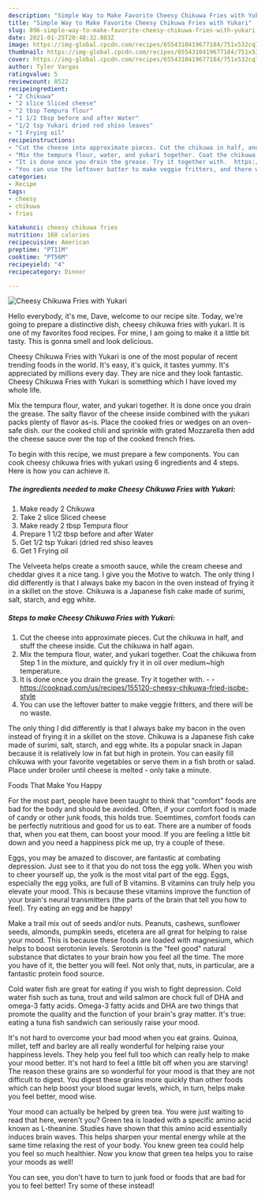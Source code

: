 ```yaml
---
description: "Simple Way to Make Favorite Cheesy Chikuwa Fries with Yukari"
title: "Simple Way to Make Favorite Cheesy Chikuwa Fries with Yukari"
slug: 896-simple-way-to-make-favorite-cheesy-chikuwa-fries-with-yukari
date: 2021-01-25T20:48:32.083Z
image: https://img-global.cpcdn.com/recipes/6554310419677184/751x532cq70/cheesy-chikuwa-fries-with-yukari-recipe-main-photo.jpg
thumbnail: https://img-global.cpcdn.com/recipes/6554310419677184/751x532cq70/cheesy-chikuwa-fries-with-yukari-recipe-main-photo.jpg
cover: https://img-global.cpcdn.com/recipes/6554310419677184/751x532cq70/cheesy-chikuwa-fries-with-yukari-recipe-main-photo.jpg
author: Tyler Vargas
ratingvalue: 5
reviewcount: 8522
recipeingredient:
- "2 Chikuwa"
- "2 slice Sliced cheese"
- "2 tbsp Tempura flour"
- "1 1/2 tbsp before and after Water"
- "1/2 tsp Yukari dried red shiso leaves"
- "1 Frying oil"
recipeinstructions:
- "Cut the cheese into approximate pieces. Cut the chikuwa in half, and stuff the cheese inside. Cut the chikuwa in half again."
- "Mix the tempura flour, water, and yukari together. Coat the chikuwa from Step 1 in the mixture, and quickly fry it in oil over medium~high temperature."
- "It is done once you drain the grease. Try it together with.  https://cookpad.com/us/recipes/155120-cheesy-chikuwa-fried-isobe-style"
- "You can use the leftover batter to make veggie fritters, and there will be no waste."
categories:
- Recipe
tags:
- cheesy
- chikuwa
- fries

katakunci: cheesy chikuwa fries 
nutrition: 168 calories
recipecuisine: American
preptime: "PT11M"
cooktime: "PT56M"
recipeyield: "4"
recipecategory: Dinner

---
```



![Cheesy Chikuwa Fries with Yukari](https://img-global.cpcdn.com/recipes/6554310419677184/751x532cq70/cheesy-chikuwa-fries-with-yukari-recipe-main-photo.jpg)

Hello everybody, it's me, Dave, welcome to our recipe site. Today, we're going to prepare a distinctive dish, cheesy chikuwa fries with yukari. It is one of my favorites food recipes. For mine, I am going to make it a little bit tasty. This is gonna smell and look delicious.

Cheesy Chikuwa Fries with Yukari is one of the most popular of recent trending foods in the world. It's easy, it's quick, it tastes yummy. It's appreciated by millions every day. They are nice and they look fantastic. Cheesy Chikuwa Fries with Yukari is something which I have loved my whole life.

Mix the tempura flour, water, and yukari together. It is done once you drain the grease. The salty flavor of the cheese inside combined with the yukari packs plenty of flavor as-is. Place the cooked fries or wedges on an oven-safe dish. our the cooked chili and sprinkle with grated Mozzarella then add the cheese sauce over the top of the cooked french fries.


To begin with this recipe, we must prepare a few components. You can cook cheesy chikuwa fries with yukari using 6 ingredients and 4 steps. Here is how you can achieve it.

<!--inarticleads1-->

##### The ingredients needed to make Cheesy Chikuwa Fries with Yukari:

1. Make ready 2 Chikuwa
1. Take 2 slice Sliced cheese
1. Make ready 2 tbsp Tempura flour
1. Prepare 1 1/2 tbsp before and after Water
1. Get 1/2 tsp Yukari (dried red shiso leaves
1. Get 1 Frying oil


The Velveeta helps create a smooth sauce, while the cream cheese and cheddar gives it a nice tang. I give you the Motive to watch. The only thing I did differently is that I always bake my bacon in the oven instead of frying it in a skillet on the stove. Chikuwa is a Japanese fish cake made of surimi, salt, starch, and egg white. 

<!--inarticleads2-->

##### Steps to make Cheesy Chikuwa Fries with Yukari:

1. Cut the cheese into approximate pieces. Cut the chikuwa in half, and stuff the cheese inside. Cut the chikuwa in half again.
1. Mix the tempura flour, water, and yukari together. Coat the chikuwa from Step 1 in the mixture, and quickly fry it in oil over medium~high temperature.
1. It is done once you drain the grease. Try it together with. -  - https://cookpad.com/us/recipes/155120-cheesy-chikuwa-fried-isobe-style
1. You can use the leftover batter to make veggie fritters, and there will be no waste.


The only thing I did differently is that I always bake my bacon in the oven instead of frying it in a skillet on the stove. Chikuwa is a Japanese fish cake made of surimi, salt, starch, and egg white. Its a popular snack in Japan because it is relatively low in fat but high in protein. You can easily fill chikuwa with your favorite vegetables or serve them in a fish broth or salad. Place under broiler until cheese is melted - only take a minute. 

Foods That Make You Happy


For the most part, people have been taught to think that "comfort" foods are bad for the body and should be avoided. Often, if your comfort food is made of candy or other junk foods, this holds true. Soemtimes, comfort foods can be perfectly nutritious and good for us to eat. There are a number of foods that, when you eat them, can boost your mood. If you are feeling a little bit down and you need a happiness pick me up, try a couple of these.

Eggs, you may be amazed to discover, are fantastic at combating depression. Just see to it that you do not toss the egg yolk. When you wish to cheer yourself up, the yolk is the most vital part of the egg. Eggs, especially the egg yolks, are full of B vitamins. B vitamins can truly help you elevate your mood. This is because these vitamins improve the function of your brain's neural transmitters (the parts of the brain that tell you how to feel). Try eating an egg and be happy!

Make a trail mix out of seeds and/or nuts. Peanuts, cashews, sunflower seeds, almonds, pumpkin seeds, etcetera are all great for helping to raise your mood. This is because these foods are loaded with magnesium, which helps to boost serotonin levels. Serotonin is the "feel good" natural substance that dictates to your brain how you feel all the time. The more you have of it, the better you will feel. Not only that, nuts, in particular, are a fantastic protein food source.

Cold water fish are great for eating if you wish to fight depression. Cold water fish such as tuna, trout and wild salmon are chock full of DHA and omega-3 fatty acids. Omega-3 fatty acids and DHA are two things that promote the quality and the function of your brain's gray matter. It's true: eating a tuna fish sandwich can seriously raise your mood. 

It's not hard to overcome your bad mood when you eat grains. Quinoa, millet, teff and barley are all really wonderful for helping raise your happiness levels. They help you feel full too which can really help to make your mood better. It's not hard to feel a little bit off when you are starving! The reason these grains are so wonderful for your mood is that they are not difficult to digest. You digest these grains more quickly than other foods which can help boost your blood sugar levels, which, in turn, helps make you feel better, mood wise.

Your mood can actually be helped by green tea. You were just waiting to read that here, weren't you? Green tea is loaded with a specific amino acid known as L-theanine. Studies have shown that this amino acid essentially induces brain waves. This helps sharpen your mental energy while at the same time relaxing the rest of your body. You knew green tea could help you feel so much healthier. Now you know that green tea helps you to raise your moods as well!

You can see, you don't have to turn to junk food or foods that are bad for you to feel better! Try some of these instead!

